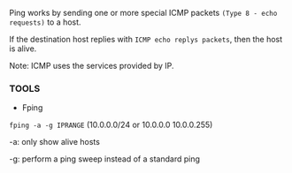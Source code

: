 Ping works by sending one or more special ICMP packets `(Type 8 - echo requests)` to a host.

If the destination host replies with `ICMP echo replys packets`, then the host is alive.

Note: ICMP uses the services provided by IP.

### TOOLS

* Fping

`fping -a -g IPRANGE` (10.0.0.0/24 or 10.0.0.0 10.0.0.255)

-a: only show alive hosts

-g: perform a ping sweep instead of a standard ping

